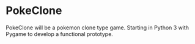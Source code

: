 # PokeClone
PokeClone will be a pokemon clone type game.  Starting in Python 3 with Pygame to develop a functional prototype.
